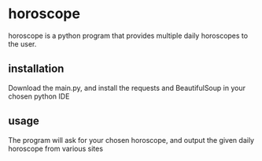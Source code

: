 # horoscope

horoscope is a python program that provides multiple daily horoscopes to the user.

## installation

Download the main.py, and install the requests and BeautifulSoup in your chosen python IDE

## usage

The program will ask for your chosen horoscope, and output the given daily horoscope from various sites
